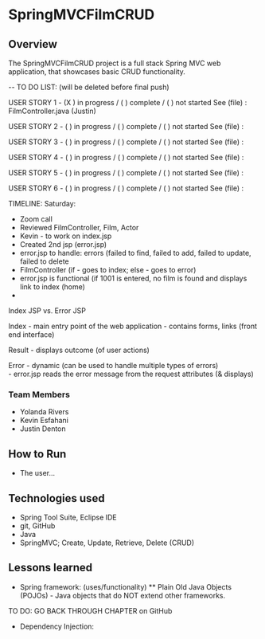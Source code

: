 # SpringMVCFilmCRUD


## Overview

The SpringMVCFilmCRUD project is a full stack Spring MVC web application, that showcases basic CRUD functionality.

-- TO DO LIST: (will be deleted before final push)

USER STORY 1 - (X ) in progress / ( ) complete / ( ) not started
See (file) : FilmController.java (Justin)

USER STORY 2 - ( ) in progress / ( ) complete / ( ) not started
See (file) :
 
USER STORY 3 - ( ) in progress / ( ) complete / ( ) not started
See (file) : 

USER STORY 4 - ( ) in progress / ( ) complete / ( ) not started
See (file) : 

USER STORY 5 - ( ) in progress / ( ) complete / ( ) not started
See (file) : 

USER STORY 6 - ( ) in progress / ( ) complete / ( ) not started
See (file) : 

TIMELINE:
Saturday: 
- Zoom call
- Reviewed FilmController, Film, Actor
- Kevin - to work on index.jsp
- Created 2nd jsp (error.jsp)
- error.jsp to handle: errors (failed to find, failed to add,
	failed to update, failed to delete
- FilmController (if - goes to index; else - goes to error)
- error.jsp is functional (if 1001 is entered, no film is found and displays link to index (home)
- 

	
	
Index JSP vs. Error JSP
	
Index - main entry point of the web application	
	  - contains forms, links (front end interface)
	  
Result - displays outcome (of user actions)

Error - dynamic (can be used to handle multiple types of errors)		
 	  - error.jsp reads the error message from the request attributes (& displays)   	  
	

### Team Members
* Yolanda Rivers
* Kevin Esfahani
* Justin Denton

## How to Run
* The user...

## Technologies used
* Spring Tool Suite, Eclipse IDE
* git, GitHub
* Java
* SpringMVC; Create, Update, Retrieve, Delete (CRUD)

## Lessons learned
* Spring framework: (uses/functionality)
** Plain Old Java Objects (POJOs) - Java objects that do NOT extend other frameworks.

TO DO: GO BACK THROUGH CHAPTER on GitHub

* Dependency Injection: 








